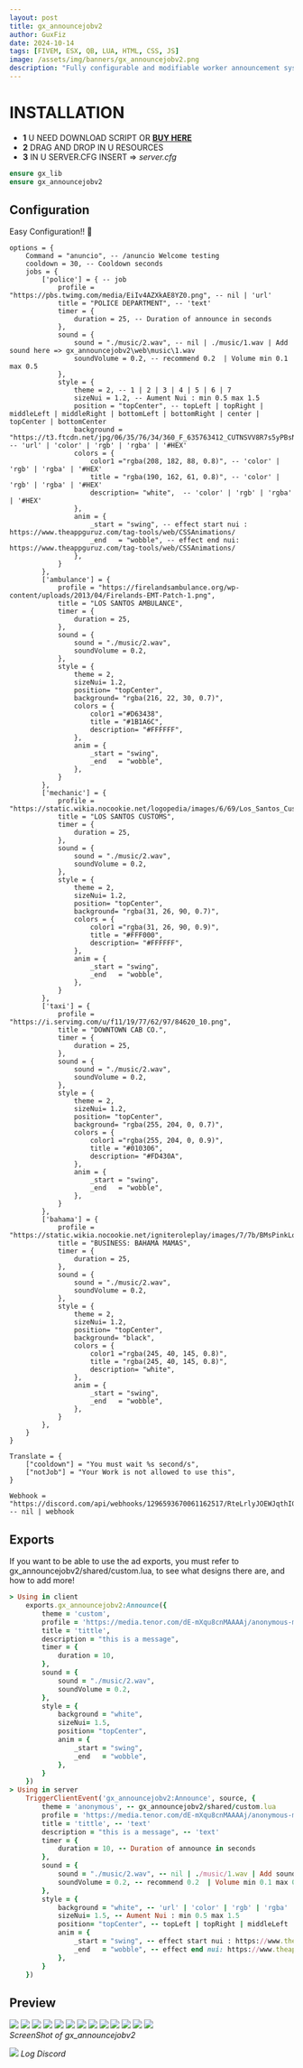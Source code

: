```yaml
---
layout: post
title: gx_announcejobv2 
author: GuxFiz
date: 2024-10-14
tags: [FIVEM, ESX, QB, LUA, HTML, CSS, JS]
image: /assets/img/banners/gx_announcejobv2.png
description: "Fully configurable and modifiable worker announcement system for events on your server!"
---
```

# INSTALLATION

- **1** U NEED DOWNLOAD SCRIPT OR **[BUY HERE](https://guxfiz.tebex.io/category/standlone)**
- **2** DRAG AND DROP IN U RESOURCES 
- **3** IN U SERVER.CFG INSERT => 
<em>server.cfg</em>
```ruby
ensure gx_lib
ensure gx_announcejobv2
```

## Configuration
Easy Configuration!! 🐧

```
options = {
    Command = "anuncio", -- /anuncio Welcome testing
    cooldown = 30, -- Cooldown seconds
    jobs = {
        ['police'] = { -- job
            profile = "https://pbs.twimg.com/media/EiIv4AZXkAE8YZ0.png", -- nil | 'url'
            title = "POLICE DEPARTMENT", -- 'text'
            timer = {
                duration = 25, -- Duration of announce in seconds
            },
            sound = {
                sound = "./music/2.wav", -- nil | ./music/1.wav | Add sound here => gx_announcejobv2\web\music\1.wav
                soundVolume = 0.2, -- recommend 0.2  | Volume min 0.1 max 0.5
            },
            style = {
                theme = 2, -- 1 | 2 | 3 | 4 | 5 | 6 | 7  
                sizeNui = 1.2, -- Aument Nui : min 0.5 max 1.5 
                position = "topCenter", -- topLeft | topRight | middleLeft | middleRight | bottomLeft | bottomRight | center | topCenter | bottomCenter
                background = "https://t3.ftcdn.net/jpg/06/35/76/34/360_F_635763412_CUTNSVV8R7s5yPBsNwdRS5YuRGbojFav.jpg", -- 'url' | 'color' | 'rgb' | 'rgba' | '#HEX'  
                colors = {
                    color1 ="rgba(208, 182, 88, 0.8)", -- 'color' | 'rgb' | 'rgba' | '#HEX'
                    title = "rgba(190, 162, 61, 0.8)", -- 'color' | 'rgb' | 'rgba' | '#HEX'
                    description= "white",  -- 'color' | 'rgb' | 'rgba' | '#HEX'
                },
                anim = {
                    _start = "swing", -- effect start nui : https://www.theappguruz.com/tag-tools/web/CSSAnimations/
                    _end   = "wobble", -- effect end nui: https://www.theappguruz.com/tag-tools/web/CSSAnimations/
                },
            }
        },
        ['ambulance'] = {
            profile = "https://firelandsambulance.org/wp-content/uploads/2013/04/Firelands-EMT-Patch-1.png", 
            title = "LOS SANTOS AMBULANCE", 
            timer = {
                duration = 25, 
            },
            sound = {
                sound = "./music/2.wav", 
                soundVolume = 0.2, 
            },
            style = {
                theme = 2, 
                sizeNui= 1.2,
                position= "topCenter", 
                background= "rgba(216, 22, 30, 0.7)",
                colors = { 
                    color1 ="#D63438", 
                    title = "#1B1A6C",
                    description= "#FFFFFF",  
                },
                anim = {
                    _start = "swing",
                    _end   = "wobble", 
                },
            }
        },
        ['mechanic'] = { 
            profile = "https://static.wikia.nocookie.net/logopedia/images/6/69/Los_Santos_Customs_%28Alt%29.png", 
            title = "LOS SANTOS CUSTOMS", 
            timer = {
                duration = 25, 
            },
            sound = {
                sound = "./music/2.wav",
                soundVolume = 0.2, 
            },
            style = {
                theme = 2,
                sizeNui= 1.2,
                position= "topCenter", 
                background= "rgba(31, 26, 90, 0.7)", 
                colors = { 
                    color1 ="rgba(31, 26, 90, 0.9)", 
                    title = "#FFF000",
                    description= "#FFFFFF",  
                },
                anim = {
                    _start = "swing", 
                    _end   = "wobble", 
                },
            }
        },
        ['taxi'] = { 
            profile = "https://i.servimg.com/u/f11/19/77/62/97/84620_10.png",
            title = "DOWNTOWN CAB CO.", 
            timer = {
                duration = 25,
            },
            sound = {
                sound = "./music/2.wav",
                soundVolume = 0.2, 
            },
            style = {
                theme = 2, 
                sizeNui= 1.2, 
                position= "topCenter", 
                background= "rgba(255, 204, 0, 0.7)",   
                colors = { 
                    color1 ="rgba(255, 204, 0, 0.9)", 
                    title = "#010306", 
                    description= "#FD430A",  
                },
                anim = {
                    _start = "swing", 
                    _end   = "wobble", 
                },
            }
        },
        ['bahama'] = {
            profile = "https://static.wikia.nocookie.net/igniteroleplay/images/7/7b/BMsPinkLogo.png", 
            title = "BUSINESS: BAHAMA MAMAS",
            timer = {
                duration = 25, 
            },
            sound = {
                sound = "./music/2.wav",
                soundVolume = 0.2, 
            },
            style = {
                theme = 2, 
                sizeNui= 1.2, 
                position= "topCenter",
                background= "black", 
                colors = { 
                    color1 ="rgba(245, 40, 145, 0.8)", 
                    title = "rgba(245, 40, 145, 0.8)", 
                    description= "white", 
                },
                anim = {
                    _start = "swing", 
                    _end   = "wobble",
                },
            }
        },
    }
}

Translate = {
    ["cooldown"] = "You must wait %s second/s",
    ["notJob"] = "Your Work is not allowed to use this",
}

Webhook = "https://discord.com/api/webhooks/1296593670061162517/RteLrlyJOEWJqthIGoJmSBSdvL616gDA92D7g2xQF6zbudeICZRtaEUUVuakzUvuD7mx" -- nil | webhook

```

## Exports

If you want to be able to use the ad exports, you must refer to gx_announcejobv2/shared/custom.lua, to see what designs there are, and how to add more!
```ruby
> Using in client
    exports.gx_announcejobv2:Announce({
        theme = 'custom', 
        profile = 'https://media.tenor.com/dE-mXqu8cnMAAAAj/anonymous-man.gif',
        title = 'tittle',
        description = "this is a message", 
        timer = {
            duration = 10, 
        },
        sound = {
            sound = "./music/2.wav", 
            soundVolume = 0.2, 
        },
        style = {
            background = "white",
            sizeNui= 1.5,
            position= "topCenter", 
            anim = {
                _start = "swing", 
                _end   = "wobble", 
            }, 
        }
    })
> Using in server
    TriggerClientEvent('gx_announcejobv2:Announce', source, {
        theme = 'anonymous', -- gx_announcejobv2/shared/custom.lua
        profile = 'https://media.tenor.com/dE-mXqu8cnMAAAAj/anonymous-man.gif', -- nil | 'url'
        title = 'tittle', -- 'text'
        description = "this is a message", -- 'text'
        timer = {
            duration = 10, -- Duration of announce in seconds
        },
        sound = {
            sound = "./music/2.wav", -- nil | ./music/1.wav | Add sound here => gx_announcejobv2\web\music\1.wav
            soundVolume = 0.2, -- recommend 0.2  | Volume min 0.1 max 0.5
        },
        style = {
            background = "white", -- 'url' | 'color' | 'rgb' | 'rgba' | '#HEX'  
            sizeNui= 1.5, -- Aument Nui : min 0.5 max 1.5 
            position= "topCenter", -- topLeft | topRight | middleLeft | middleRight | bottomLeft | bottomRight | center | topCenter | bottomCenter
            anim = {
                _start = "swing", -- effect start nui : https://www.theappguruz.com/tag-tools/web/CSSAnimations/
                _end   = "wobble", -- effect end nui: https://www.theappguruz.com/tag-tools/web/CSSAnimations/
            }, 
        }
    })
```

## Preview

<div class="gallery-box">
<div class="gallery">
    <img src="https://media.discordapp.net/attachments/1242112317953540218/1296518372187701300/image.png?ex=67129454&is=671142d4&hm=77eb1e1548beabfd3608a4e683213b66f3d698743b1c63e73429447205161c88&=&format=webp&quality=lossless"/>
    <img src="https://media.discordapp.net/attachments/1242112317953540218/1296518372749611098/image.png?ex=67129454&is=671142d4&hm=a1e9506adfb18fb8b34ce6b165f6ac365ec08c804eded61cc0d7ba6bddb30fbd&=&format=webp&quality=lossless">
    <img src="/assets/img/2024-10-14-gx_announcejobv2/1.png"/>
    <img src="https://media.discordapp.net/attachments/1242112317953540218/1296518373064310855/image.png?ex=67129454&is=671142d4&hm=b450476b2d8e5f6f3d5a88ec9a8e62306d42ac777855c76033a68141570ba97d&=&format=webp&quality=lossless">
    <img src="https://media.discordapp.net/attachments/1242112317953540218/1296518373282152478/image.png?ex=67129454&is=671142d4&hm=202caee618970488b53f6d60e130695b6aac57ea13fa62543372f19f3a275f12&=&format=webp&quality=lossless">
    <img src="https://media.discordapp.net/attachments/1242112317953540218/1296519032580735133/image.png?ex=671294f1&is=67114371&hm=e0c82bc6538d3b9ab723e0f6c749000d3074d10a061d8c361e92f9c4bef86c45&=&format=webp&quality=lossless">
    <img src="https://media.discordapp.net/attachments/1242112317953540218/1296518373785731174/image.png?ex=67129454&is=671142d4&hm=7c0035f2c6e0d81de2477d8bbd1c974cc606bb3cb473a2866ce08a3108145803&=&format=webp&quality=lossless">
    <img src="https://media.discordapp.net/attachments/1242112317953540218/1296518374100041769/image.png?ex=67129454&is=671142d4&hm=12072e5b0f49fbbd5d3236def5516d17ca8e26e2e4340d82e91ba3711ad58e05&=&format=webp&quality=lossless">
    <img src="https://media.discordapp.net/attachments/1242112317953540218/1296518374347640832/image.png?ex=67129454&is=671142d4&hm=2f07f14edec8a400b8d7eb09c82ea1195bb421b36c44b841442caa51fd7141e4&=&format=webp&quality=lossless">
    <img src="https://media.discordapp.net/attachments/1242112317953540218/1296518382484721695/image.png?ex=67129456&is=671142d6&hm=75c5d7dafcfce306db2a61dd7baaae236f9666307ce755e550b2de81e8e11a0e&=&format=webp&quality=lossless">
    <img src="https://media.discordapp.net/attachments/1242112317953540218/1296519170552369183/image.png?ex=67129512&is=67114392&hm=d4e1041255120cd9cfe6bc951bf6ff9e474667abdb8ba0d4d2e81b042914bf02&=&format=webp&quality=lossless">
    <img src="https://media.discordapp.net/attachments/1242112317953540218/1296518373554917396/image.png?ex=67129454&is=671142d4&hm=59e82402a86b2685e76085d78b3d82ef773d3aecf6e1b9a8c575f3c21bf04fde&=&format=webp&quality=lossless&width=500&height=670">
    <img src="https://media.discordapp.net/attachments/1242112317953540218/1296614144732037163/image.png?ex=6712ed86&is=67119c06&hm=dd2dba0f0a45e73ec7e8b4cb79e958be660db95ea6cb4c424580f97cc4b7412e&=&format=webp&quality=lossless&width=512&height=671">
</div>
<em><a>ScreenShot of gx_announcejobv2</a></em>
</div>

![](https://media.discordapp.net/attachments/1242112317953540218/1296614144732037163/image.png?ex=6712ed86&is=67119c06&hm=dd2dba0f0a45e73ec7e8b4cb79e958be660db95ea6cb4c424580f97cc4b7412e&=&format=webp&quality=lossless&width=512&height=671)
*Log Discord*